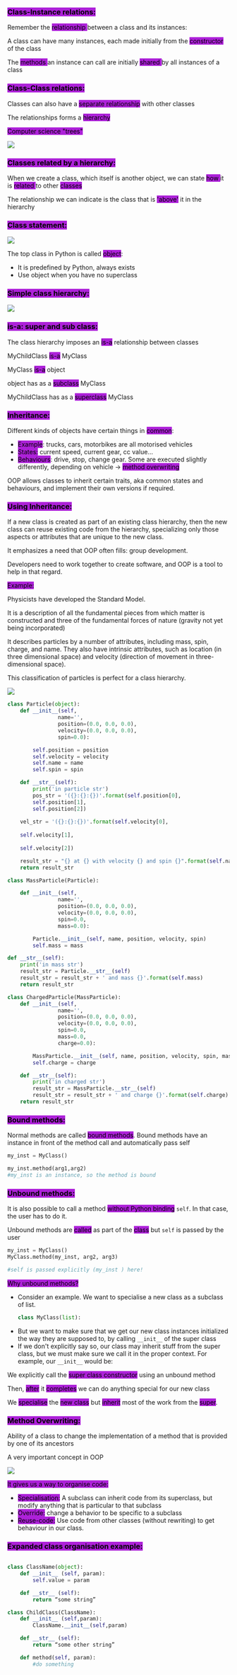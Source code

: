 ### <mark style="background:#AD21D9;">Class-Instance relations:</mark>

Remember the <mark style="background:#AD21D9;">relationship </mark>between a class and its instances:

A class can have many instances, each made initially from the <mark style="background:#AD21D9;">constructor </mark>of the class

The <mark style="background:#AD21D9;">methods </mark>an instance can call are initially <mark style="background:#AD21D9;">shared </mark>by all instances of a class


### <mark style="background:#AD21D9;">Class-Class relations:</mark>

Classes can also have a <mark style="background:#AD21D9;">separate relationship</mark> with other classes

The relationships forms a <mark style="background:#AD21D9;">hierarchy </mark>


<mark style="background:#AD21D9;">Computer science "trees"</mark>

![](https://i.imgur.com/mXCaNum.png)

### <mark style="background:#AD21D9;">Classes related by a hierarchy:</mark>

When we create a class, which itself is another object, we can state <mark style="background:#AD21D9;">how </mark>it is <mark style="background:#AD21D9;">related </mark>to other <mark style="background:#AD21D9;">classes</mark>

The relationship we can indicate is the class that is <mark style="background:#AD21D9;">'above'</mark> it in the hierarchy

### <mark style="background:#AD21D9;">Class statement:</mark>

![](https://i.imgur.com/ucdQxhG.png)


The top class in Python is called <mark style="background:#AD21D9;">object</mark>:
- It is predefined by Python, always exists
- Use object when you have no superclass


### <mark style="background:#AD21D9;">Simple class hierarchy:</mark>

![](https://i.imgur.com/PAwFJea.png)


### <mark style="background:#AD21D9;">is-a: super and sub class:</mark>

The class hierarchy imposes an <mark style="background:#AD21D9;">is-a</mark> relationship between classes

MyChildClass <mark style="background:#AD21D9;">is-a</mark> MyClass

MyClass <mark style="background:#AD21D9;">is-a</mark> object

object has as a <mark style="background:#AD21D9;">subclass</mark> MyClass

MyChildClass has as a <mark style="background:#AD21D9;">superclass</mark> MyClass


### <mark style="background:#AD21D9;">Inheritance:</mark>

Different kinds of objects have certain things in <mark style="background:#AD21D9;">common</mark>:
- <mark style="background:#AD21D9;">Example</mark>: trucks, cars, motorbikes are all motorised vehicles
- <mark style="background:#AD21D9;">States:</mark> current speed, current gear, cc value…
- <mark style="background:#AD21D9;">Behaviours</mark>: drive, stop, change gear. Some are executed slightly differently, depending on vehicle -> <mark style="background:#AD21D9;">method overwriting</mark>


OOP allows classes to inherit certain traits, aka common states and behaviours, and implement their own versions if required.  

### <mark style="background:#AD21D9;">Using Inheritance:</mark>

If a new class is created as part of an existing class hierarchy, then the new class can reuse existing code from the hierarchy, specializing only those aspects or attributes that are unique to the new class.

It emphasizes a need that OOP often fills: group development.

Developers need to work together to create software, and OOP is a tool to help in that regard.

<mark style="background:#AD21D9;">Example:</mark>

Physicists have developed the Standard Model.  

It is a description of all the fundamental pieces from which matter is constructed and three of the fundamental forces of nature (gravity not yet being incorporated)

It describes particles by a number of attributes, including mass, spin, charge, and name. They also have intrinsic attributes, such as location (in three dimensional space) and velocity (direction of movement in three-dimensional space).

This classification of particles is perfect for a class hierarchy.

![](https://i.imgur.com/u2oVeg5.png)



```Python
class Particle(object):
	def __init__(self,
				name='',
				position=(0.0, 0.0, 0.0),
				velocity=(0.0, 0.0, 0.0),
				spin=0.0):

		self.position = position
		self.velocity = velocity
		self.name = name
		self.spin = spin

	def __str__(self):
		print('in particle str')
		pos_str = '({}:{}:{})'.format(self.position[0],
		self.position[1],
		self.position[2])
	
	vel_str = '({}:{}:{})'.format(self.velocity[0],
	
	self.velocity[1],
	
	self.velocity[2])

	result_str = "{} at {} with velocity {} and spin {}".format(self.name, pos_str, vel_str, self.spin)
	return result_str

class MassParticle(Particle):

	def __init__(self,
				name='',
				position=(0.0, 0.0, 0.0),
				velocity=(0.0, 0.0, 0.0),
				spin=0.0, 
				mass=0.0):

		Particle.__init__(self, name, position, velocity, spin)
		self.mass = mass

def __str__(self):
	print('in mass str')
	result_str = Particle.__str__(self)
	result_str = result_str + ' and mass {}'.format(self.mass)
	return result_str

class ChargedParticle(MassParticle):
	def __init__(self,
				name='',
				position=(0.0, 0.0, 0.0),
				velocity=(0.0, 0.0, 0.0),
				spin=0.0,
				mass=0.0,
				charge=0.0):

		MassParticle.__init__(self, name, position, velocity, spin, mass)
		self.charge = charge

	def __str__(self):
		print('in charged str')
		result_str = MassParticle.__str__(self)
		result_str = result_str + ' and charge {}'.format(self.charge)
	return result_str
```

### <mark style="background:#AD21D9;">Bound methods:</mark>

Normal methods are called <mark style="background:#AD21D9;">bound methods</mark>. Bound methods have an instance in front of the method call and automatically pass self

```Python
my_inst = MyClass()

my_inst.method(arg1,arg2)
#my_inst is an instance, so the method is bound
```

### <mark style="background:#AD21D9;">Unbound methods:</mark>

It is also possible to call a method <mark style="background:#AD21D9;">without Python binding</mark> `self`. In that case, the user has to do it.

Unbound methods are <mark style="background:#AD21D9;">called</mark> as part of the <mark style="background:#AD21D9;">class</mark> but `self` is passed by the user

```Python
my_inst = MyClass()
MyClass.method(my_inst, arg2, arg3)

#self is passed explicitly (my_inst ) here!
```

<mark style="background:#AD21D9;">Why unbound methods?</mark>
- Consider an example. We want to specialise a new class as a subclass of list.
	```Python
	class MyClass(list):
	```
- But we want to make sure that we get our new class instances initialized the way they are supposed to, by calling `__init__` of the super class
- If we don't explicitly say so, our class may inherit stuff from the super class, but we must make sure we call it in the proper context. For example, our `__init__` would be:  

We explicitly call the <mark style="background:#AD21D9;">super class constructor</mark> using an unbound method

Then, <mark style="background:#AD21D9;">after</mark> it <mark style="background:#AD21D9;">completes</mark> we can do anything special for our new class

We <mark style="background:#AD21D9;">specialise</mark> the <mark style="background:#AD21D9;">new class</mark> but <mark style="background:#AD21D9;">inherit</mark> most of the work from the <mark style="background:#AD21D9;">super</mark>.

### <mark style="background:#AD21D9;">Method Overwriting:</mark>

Ability of a class to change the implementation of a method that is provided by one of its ancestors

A very important concept in OOP

![](https://i.imgur.com/RX3fmBY.png)


<mark style="background:#AD21D9;">It gives us a way to organise code:</mark>
- <mark style="background:#AD21D9;">Specialisation:</mark> A subclass can inherit code from its superclass, but modify anything that is particular to that subclass
- <mark style="background:#AD21D9;">Override:</mark> change a behavior to be specific to a subclass
- <mark style="background:#AD21D9;">Reuse-code:</mark> Use code from other classes (without rewriting) to get behaviour in our class.

### <mark style="background:#AD21D9;">Expanded class organisation example:</mark>

```Python

class ClassName(object):
	def __init__ (self, param):
		self.value = param

	def __str__ (self):
		return “some string”

class ChildClass(ClassName):
	def __init__ (self,param):
		ClassName.__init__(self,param)

	def __str__ (self):
		return “some other string”

	def method(self, param):
		#do something
```